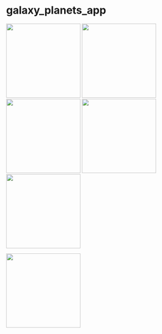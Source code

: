 # galaxy_planets_app




<img src="https://user-images.githubusercontent.com/118456066/216287165-00461780-aaf9-4cfc-a7f7-721eafe673ef.jpg" width="200px">          <img src="https://user-images.githubusercontent.com/118456066/216287179-adb0e4ff-fa46-42f6-a14a-abaa51a1dd5c.jpg" width="200px">          <img src="https://user-images.githubusercontent.com/118456066/216287200-1d60677e-96b8-43bf-95fd-1b22ce8c4a88.jpg" width="200px">          <img src="https://user-images.githubusercontent.com/118456066/216287229-0cbabd85-ca1a-40f0-acde-047de2541e0c.jpg" width="200px">          <img src="https://user-images.githubusercontent.com/118456066/216287319-9916d4dd-85fe-48e6-b094-1a8321796c3e.jpg" width="200px">


<img src="https://user-images.githubusercontent.com/118456066/216288553-3508c231-c471-48ef-a214-b78546b60dab.mp4" width="200px">
